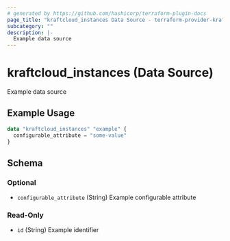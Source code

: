 ```yaml
---
# generated by https://github.com/hashicorp/terraform-plugin-docs
page_title: "kraftcloud_instances Data Source - terraform-provider-kraftcloud"
subcategory: ""
description: |-
  Example data source
---
```


# kraftcloud_instances (Data Source)

Example data source

## Example Usage

```terraform
data "kraftcloud_instances" "example" {
  configurable_attribute = "some-value"
}
```

<!-- schema generated by tfplugindocs -->
## Schema

### Optional

- `configurable_attribute` (String) Example configurable attribute

### Read-Only

- `id` (String) Example identifier
